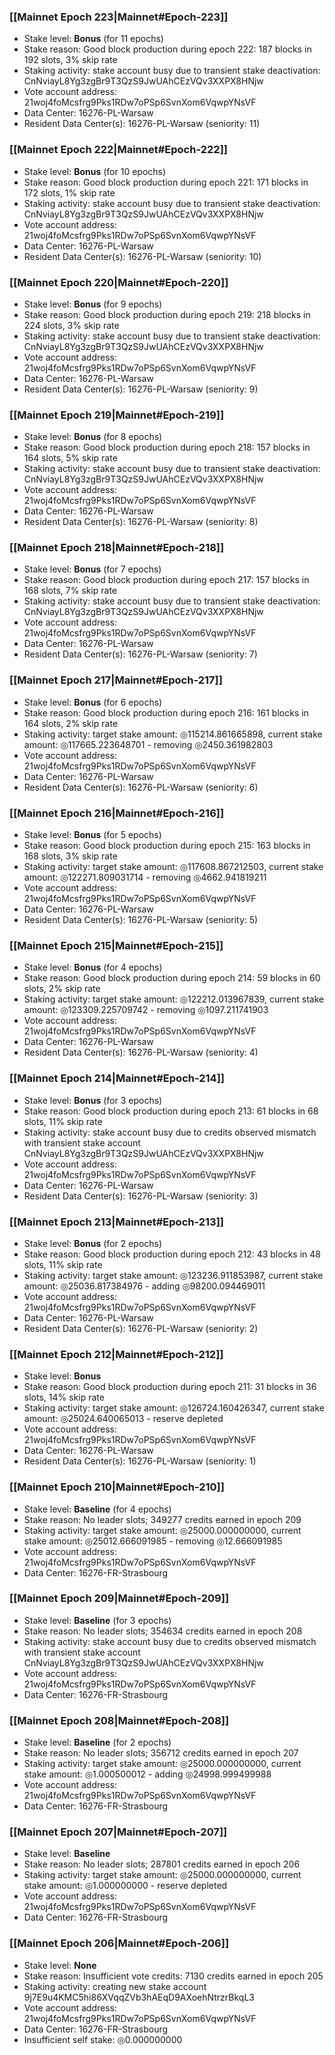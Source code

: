 ### [[Mainnet Epoch 223|Mainnet#Epoch-223]]
* Stake level: **Bonus** (for 11 epochs)
* Stake reason: Good block production during epoch 222: 187 blocks in 192 slots, 3% skip rate
* Staking activity: stake account busy due to transient stake deactivation: CnNviayL8Yg3zgBr9T3QzS9JwUAhCEzVQv3XXPX8HNjw
* Vote account address: 21woj4foMcsfrg9Pks1RDw7oPSp6SvnXom6VqwpYNsVF
* Data Center: 16276-PL-Warsaw
* Resident Data Center(s): 16276-PL-Warsaw (seniority: 11)
### [[Mainnet Epoch 222|Mainnet#Epoch-222]]
* Stake level: **Bonus** (for 10 epochs)
* Stake reason: Good block production during epoch 221: 171 blocks in 172 slots, 1% skip rate
* Staking activity: stake account busy due to transient stake deactivation: CnNviayL8Yg3zgBr9T3QzS9JwUAhCEzVQv3XXPX8HNjw
* Vote account address: 21woj4foMcsfrg9Pks1RDw7oPSp6SvnXom6VqwpYNsVF
* Data Center: 16276-PL-Warsaw
* Resident Data Center(s): 16276-PL-Warsaw (seniority: 10)
### [[Mainnet Epoch 220|Mainnet#Epoch-220]]
* Stake level: **Bonus** (for 9 epochs)
* Stake reason: Good block production during epoch 219: 218 blocks in 224 slots, 3% skip rate
* Staking activity: stake account busy due to transient stake deactivation: CnNviayL8Yg3zgBr9T3QzS9JwUAhCEzVQv3XXPX8HNjw
* Vote account address: 21woj4foMcsfrg9Pks1RDw7oPSp6SvnXom6VqwpYNsVF
* Data Center: 16276-PL-Warsaw
* Resident Data Center(s): 16276-PL-Warsaw (seniority: 9)
### [[Mainnet Epoch 219|Mainnet#Epoch-219]]
* Stake level: **Bonus** (for 8 epochs)
* Stake reason: Good block production during epoch 218: 157 blocks in 164 slots, 5% skip rate
* Staking activity: stake account busy due to transient stake deactivation: CnNviayL8Yg3zgBr9T3QzS9JwUAhCEzVQv3XXPX8HNjw
* Vote account address: 21woj4foMcsfrg9Pks1RDw7oPSp6SvnXom6VqwpYNsVF
* Data Center: 16276-PL-Warsaw
* Resident Data Center(s): 16276-PL-Warsaw (seniority: 8)
### [[Mainnet Epoch 218|Mainnet#Epoch-218]]
* Stake level: **Bonus** (for 7 epochs)
* Stake reason: Good block production during epoch 217: 157 blocks in 168 slots, 7% skip rate
* Staking activity: stake account busy due to transient stake deactivation: CnNviayL8Yg3zgBr9T3QzS9JwUAhCEzVQv3XXPX8HNjw
* Vote account address: 21woj4foMcsfrg9Pks1RDw7oPSp6SvnXom6VqwpYNsVF
* Data Center: 16276-PL-Warsaw
* Resident Data Center(s): 16276-PL-Warsaw (seniority: 7)
### [[Mainnet Epoch 217|Mainnet#Epoch-217]]
* Stake level: **Bonus** (for 6 epochs)
* Stake reason: Good block production during epoch 216: 161 blocks in 164 slots, 2% skip rate
* Staking activity: target stake amount: ◎115214.861665898, current stake amount: ◎117665.223648701 - removing ◎2450.361982803
* Vote account address: 21woj4foMcsfrg9Pks1RDw7oPSp6SvnXom6VqwpYNsVF
* Data Center: 16276-PL-Warsaw
* Resident Data Center(s): 16276-PL-Warsaw (seniority: 6)
### [[Mainnet Epoch 216|Mainnet#Epoch-216]]
* Stake level: **Bonus** (for 5 epochs)
* Stake reason: Good block production during epoch 215: 163 blocks in 168 slots, 3% skip rate
* Staking activity: target stake amount: ◎117608.867212503, current stake amount: ◎122271.809031714 - removing ◎4662.941819211
* Vote account address: 21woj4foMcsfrg9Pks1RDw7oPSp6SvnXom6VqwpYNsVF
* Data Center: 16276-PL-Warsaw
* Resident Data Center(s): 16276-PL-Warsaw (seniority: 5)
### [[Mainnet Epoch 215|Mainnet#Epoch-215]]
* Stake level: **Bonus** (for 4 epochs)
* Stake reason: Good block production during epoch 214: 59 blocks in 60 slots, 2% skip rate
* Staking activity: target stake amount: ◎122212.013967839, current stake amount: ◎123309.225709742 - removing ◎1097.211741903
* Vote account address: 21woj4foMcsfrg9Pks1RDw7oPSp6SvnXom6VqwpYNsVF
* Data Center: 16276-PL-Warsaw
* Resident Data Center(s): 16276-PL-Warsaw (seniority: 4)
### [[Mainnet Epoch 214|Mainnet#Epoch-214]]
* Stake level: **Bonus** (for 3 epochs)
* Stake reason: Good block production during epoch 213: 61 blocks in 68 slots, 11% skip rate
* Staking activity: stake account busy due to credits observed mismatch with transient stake account CnNviayL8Yg3zgBr9T3QzS9JwUAhCEzVQv3XXPX8HNjw
* Vote account address: 21woj4foMcsfrg9Pks1RDw7oPSp6SvnXom6VqwpYNsVF
* Data Center: 16276-PL-Warsaw
* Resident Data Center(s): 16276-PL-Warsaw (seniority: 3)
### [[Mainnet Epoch 213|Mainnet#Epoch-213]]
* Stake level: **Bonus** (for 2 epochs)
* Stake reason: Good block production during epoch 212: 43 blocks in 48 slots, 11% skip rate
* Staking activity: target stake amount: ◎123236.911853987, current stake amount: ◎25036.817384976 - adding ◎98200.094469011
* Vote account address: 21woj4foMcsfrg9Pks1RDw7oPSp6SvnXom6VqwpYNsVF
* Data Center: 16276-PL-Warsaw
* Resident Data Center(s): 16276-PL-Warsaw (seniority: 2)
### [[Mainnet Epoch 212|Mainnet#Epoch-212]]
* Stake level: **Bonus**
* Stake reason: Good block production during epoch 211: 31 blocks in 36 slots, 14% skip rate
* Staking activity: target stake amount: ◎126724.160426347, current stake amount: ◎25024.640065013 - reserve depleted
* Vote account address: 21woj4foMcsfrg9Pks1RDw7oPSp6SvnXom6VqwpYNsVF
* Data Center: 16276-PL-Warsaw
* Resident Data Center(s): 16276-PL-Warsaw (seniority: 1)
### [[Mainnet Epoch 210|Mainnet#Epoch-210]]
* Stake level: **Baseline** (for 4 epochs)
* Stake reason: No leader slots; 349277 credits earned in epoch 209
* Staking activity: target stake amount: ◎25000.000000000, current stake amount: ◎25012.666091985 - removing ◎12.666091985
* Vote account address: 21woj4foMcsfrg9Pks1RDw7oPSp6SvnXom6VqwpYNsVF
* Data Center: 16276-FR-Strasbourg
### [[Mainnet Epoch 209|Mainnet#Epoch-209]]
* Stake level: **Baseline** (for 3 epochs)
* Stake reason: No leader slots; 354634 credits earned in epoch 208
* Staking activity: stake account busy due to credits observed mismatch with transient stake account CnNviayL8Yg3zgBr9T3QzS9JwUAhCEzVQv3XXPX8HNjw
* Vote account address: 21woj4foMcsfrg9Pks1RDw7oPSp6SvnXom6VqwpYNsVF
* Data Center: 16276-FR-Strasbourg
### [[Mainnet Epoch 208|Mainnet#Epoch-208]]
* Stake level: **Baseline** (for 2 epochs)
* Stake reason: No leader slots; 356712 credits earned in epoch 207
* Staking activity: target stake amount: ◎25000.000000000, current stake amount: ◎1.000500012 - adding ◎24998.999499988
* Vote account address: 21woj4foMcsfrg9Pks1RDw7oPSp6SvnXom6VqwpYNsVF
* Data Center: 16276-FR-Strasbourg
### [[Mainnet Epoch 207|Mainnet#Epoch-207]]
* Stake level: **Baseline**
* Stake reason: No leader slots; 287801 credits earned in epoch 206
* Staking activity: target stake amount: ◎25000.000000000, current stake amount: ◎1.000000000 - reserve depleted
* Vote account address: 21woj4foMcsfrg9Pks1RDw7oPSp6SvnXom6VqwpYNsVF
* Data Center: 16276-FR-Strasbourg
### [[Mainnet Epoch 206|Mainnet#Epoch-206]]
* Stake level: **None**
* Stake reason: Insufficient vote credits: 7130 credits earned in epoch 205
* Staking activity: creating new stake account 9j7E9u4KMC5hi86XVqqZVb3hAEqD9AXoehNtrzrBkqL3
* Vote account address: 21woj4foMcsfrg9Pks1RDw7oPSp6SvnXom6VqwpYNsVF
* Data Center: 16276-FR-Strasbourg
* Insufficient self stake: ◎0.000000000